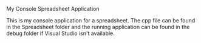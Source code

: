 My Console Spreadsheet Application

This is my console application for a spreadsheet.  The cpp file can be found in the Spreadsheet folder and the running application can be found in the debug folder if Visual Studio isn't available.
